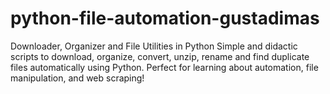 # python-file-automation-gustadimas
Downloader, Organizer and File Utilities in Python  Simple and didactic scripts to download, organize, convert, unzip, rename and find duplicate files automatically using Python. Perfect for learning about automation, file manipulation, and web scraping!
